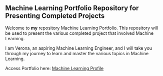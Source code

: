## Machine Learning Portfolio Repository for Presenting Completed Projects

Welcome to **my** repository Machine Learning Portfolio. This repository will be used to present the various completed project that involved Machine Learning.

I am Verona, an aspiring Machine Learning Engineer, and I will take you through my journey to learn and master the various topics in Machine Learning.

Access Portfolio here:
[Machine Learning Profile](https://TranquilCreator.github.io/machine-learning-portfolio)
